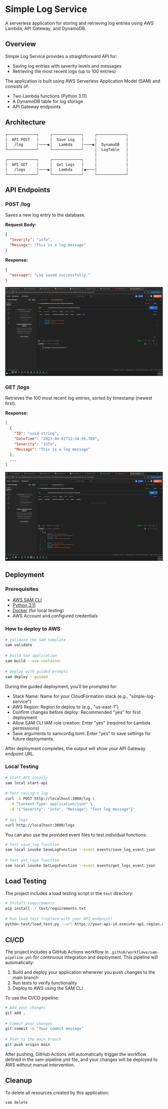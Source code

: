 # Simple Log Service

A serverless application for storing and retrieving log entries using AWS Lambda, API Gateway, and DynamoDB.

## Overview

Simple Log Service provides a straightforward API for:
- Saving log entries with severity levels and messages
- Retrieving the most recent logs (up to 100 entries)

The application is built using AWS Serverless Application Model (SAM) and consists of:
- Two Lambda functions (Python 3.11)
- A DynamoDB table for log storage
- API Gateway endpoints

## Architecture

```
┌─────────────┐     ┌─────────────┐     ┌─────────────┐
│  API POST   │     │  Save Log   │     │             │
│   /log      │────▶│   Lambda    │────▶│  DynamoDB   │
└─────────────┘     └─────────────┘     │  LogTable   │
                                        │             │
┌─────────────┐     ┌─────────────┐     │             │
│  API GET    │     │  Get Logs   │     │             │
│   /logs     │────▶│   Lambda    │◀────│             │
└─────────────┘     └─────────────┘     └─────────────┘
```

## API Endpoints

### POST /log
Saves a new log entry to the database.

**Request Body:**
```json
{
  "Severity": "info",
  "Message": "This is a log message"
}
```

**Response:**
```json
{
  "message": "Log saved successfully."
}
```
![alt text](<test POST from postman.PNG>)

### GET /logs
Retrieves the 100 most recent log entries, sorted by timestamp (newest first).

**Response:**
```json
[
  {
    "ID": "uuid-string",
    "DateTime": "2023-04-01T12:34:56.789",
    "Severity": "info",
    "Message": "This is a log message"
  },
  ...
]
```
![alt text](<test GET from postman.PNG>)

## Deployment

### Prerequisites
- [AWS SAM CLI](https://docs.aws.amazon.com/serverless-application-model/latest/developerguide/serverless-sam-cli-install.html)
- [Python 3.11](https://www.python.org/downloads/)
- [Docker](https://hub.docker.com/search/?type=edition&offering=community) (for local testing)
- AWS Account and configured credentials

### How to deploy to AWS

```bash
# Validate the SAM template
sam validate

# Build the application
sam build --use-container

# Deploy with guided prompts
sam deploy --guided
```

During the guided deployment, you'll be prompted for:
- Stack Name: Name for your CloudFormation stack (e.g., "simple-log-service")
- AWS Region: Region to deploy to (e.g., "us-east-1")
- Confirm changes before deploy: Recommended "yes" for first deployment
- Allow SAM CLI IAM role creation: Enter "yes" (required for Lambda permissions)
- Save arguments to samconfig.toml: Enter "yes" to save settings for future deployments

After deployment completes, the output will show your API Gateway endpoint URL.

### Local Testing

```bash
# Start API locally
sam local start-api

# Test saving a log
curl -X POST http://localhost:3000/log \
  -H "Content-Type: application/json" \
  -d '{"Severity": "info", "Message": "Test log message"}'

# Get logs
curl http://localhost:3000/logs
```

You can also use the provided event files to test individual functions:

```bash
# Test save_log function
sam local invoke SaveLogFunction --event events/save_log_event.json

# Test get_logs function
sam local invoke GetLogsFunction --event events/get_logs_event.json
```

## Load Testing

The project includes a load testing script in the `test` directory:

```bash
# Install requirements
pip install -r test/requirements.txt

# Run load test (replace with your API endpoint)
python test/load_test.py --url https://your-api-id.execute-api.region.amazonaws.com/Prod/
```

## CI/CD

The project includes a GitHub Actions workflow in `.github/workflows/sam-pipeline.yml` for continuous integration and deployment. This pipeline will automatically:

1. Build and deploy your application whenever you push changes to the main branch
2. Run tests to verify functionality
3. Deploy to AWS using the SAM CLI

To use the CI/CD pipeline:

```bash
# Add your changes
git add .

# Commit your changes
git commit -m "Your commit message"

# Push to the main branch
git push origin main
```

After pushing, GitHub Actions will automatically trigger the workflow defined in the sam-pipeline.yml file, and your changes will be deployed to AWS without manual intervention.

## Cleanup

To delete all resources created by this application:

```bash
sam delete
```